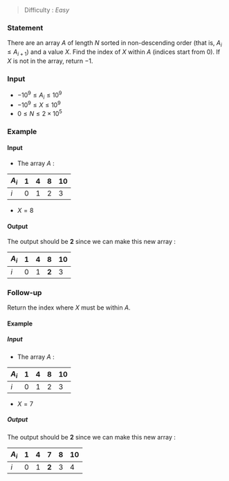 > Difficulty : *Easy*

### Statement
There are an array $A$ of length $N$ sorted in non-descending order
(that is, $A_i \le A_{i + 1}$) and a value $X$.
Find the index of $X$ within $A$ (indices start from 0).
If $X$ is not in the array, return $-1$.

### Input
- $-10^9 \le A_i \le 10^9$
- $-10^9 \le X \le 10^9$
- $0 \le N \le 2 \times 10^5$

### Example

#### Input
- The array $A$ :

| $A_i$ | 1   | 4   | 8   | 10  |
| ----- | --- | --- | --- | --- |
| $i$   | 0   | 1   | 2   | 3   |

- $X = 8$

#### Output
The output should be **2** since we can make this new array :

| $A_i$ | 1   | 4   | **8** | 10  |
| ----- | --- | --- | ----- | --- |
| $i$   | 0   | 1   | **2** | 3   |

### Follow-up
Return the index where $X$ must be within $A$.

#### Example

##### Input
- The array $A$ :

| $A_i$ | 1   | 4   | 8   | 10  |
| ----- | --- | --- | --- | --- |
| $i$   | 0   | 1   | 2   | 3   |

- $X = 7$

##### Output
The output should be **2** since we can make this new array :

| $A_i$ | 1   | 4   | **7** | 8   | 10  |
| ----- | --- | --- | ----- | --- | --- |
| $i$   | 0   | 1   | **2** | 3   | 4   |
